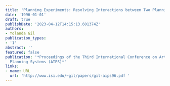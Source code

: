 ```yaml
---
title: 'Planning Experiments: Resolving Interactions between Two Planning Spaces'
date: '1996-01-01'
draft: true
publishDate: '2023-04-12T14:15:13.601374Z'
authors:
- Yolanda Gil
publication_types:
- '1'
abstract: ''
featured: false
publication: '*Proceedings of the Third International Conference on Artificial Intelligence
  Planning Systems (AIPS)*'
links:
- name: URL
  url: 'http://www.isi.edu/~gil/papers/gil-aips96.pdf '
---
```


